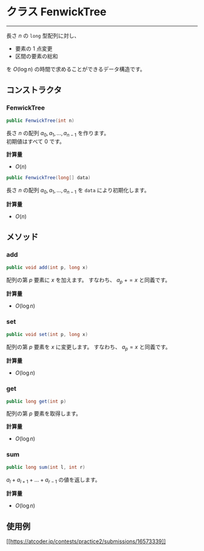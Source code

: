 # クラス FenwickTree
- - -

長さ $n$ の `long` 型配列に対し、

* 要素の $1$ 点変更
* 区間の要素の総和

を $O(\log n)$ の時間で求めることができるデータ構造です。


## コンストラクタ
### FenwickTree
```java
public FenwickTree(int n)
```

長さ $n$ の配列 $a_0, a_1, \dots, a_{n-1}$ を作ります。  
初期値はすべて $0$ です。

**計算量**
* $O(n)$

```java
public FenwickTree(long[] data)
```

長さ $n$ の配列 $a_0, a_1, \dots, a_{n-1}$ を `data` により初期化します。

**計算量**
* $O(n)$

## メソッド
### add
```java
public void add(int p, long x)
```
配列の第 $p$ 要素に $x$ を加えます。
すなわち、 $a_p \ += x$ と同義です。

**計算量**
* $O(\log n)$

### set
```java
public void set(int p, long x)
```
配列の第 $p$ 要素を $x$ に変更します。
すなわち、 $a_p = x$ と同義です。

**計算量**
* $O(\log n)$

### get
```java
public long get(int p)
```
配列の第 $p$ 要素を取得します。

**計算量**
* $O(\log n)$

### sum
```java
public long sum(int l, int r)
```
$a_l + a_{l+1} + \dots + a_{r-1}$ の値を返します。

**計算量**
* $O(\log n)$

## 使用例
[[https://atcoder.jp/contests/practice2/submissions/16573339]]

